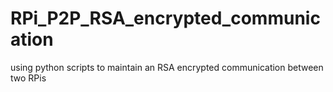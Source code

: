 # RPi_P2P_RSA_encrypted_communication
using python scripts to maintain an RSA encrypted communication between two RPis
